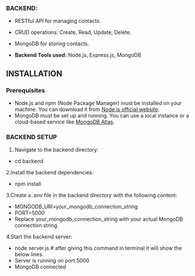 ### BACKEND:
- RESTful API for managing contacts.
- CRUD operations: Create, Read, Update, Delete.
- MongoDB for storing contacts.

- **Backend Tools used:** Node.js, Express.js, MongoDB

## INSTALLATION

### Prerequisites
- Node.js and npm (Node Package Manager) must be installed on your machine. You can download it from [Node.js official website](https://nodejs.org/).
- MongoDB must be set up and running. You can use a local instance or a cloud-based service like [MongoDB Atlas](https://www.mongodb.com/cloud/atlas).

### BACKEND SETUP
1. Navigate to the backend directory:
   
- cd backend

2.Install the backend dependencies:

- npm install


3.Create a .env file in the backend directory with the following content:

-  MONGODB_URI=your_mongodb_connection_string
-  PORT=5000
-  Replace your_mongodb_connection_string with your actual MongoDB connection string.

4.Start the backend server:

-  node server.js # after giving this command in terminal it will show the below lines.
-  Server is running on port 5000
-  MongoDB connected
